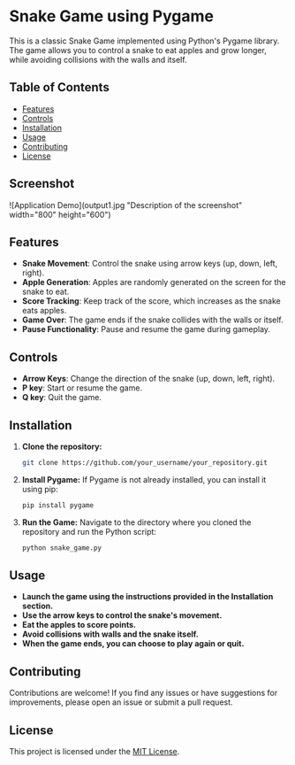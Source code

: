# Snake Game using Pygame

This is a classic Snake Game implemented using Python's Pygame library. The game allows you to control a snake to eat apples and grow longer, while avoiding collisions with the walls and itself.

## Table of Contents

- [Features](#features)
- [Controls](#controls)
- [Installation](#installation)
- [Usage](#usage)
- [Contributing](#contributing)
- [License](#license)

## Screenshot

![Application Demo](output1.jpg "Description of the screenshot" width="800" height="600")

## Features

- **Snake Movement**: Control the snake using arrow keys (up, down, left, right).
- **Apple Generation**: Apples are randomly generated on the screen for the snake to eat.
- **Score Tracking**: Keep track of the score, which increases as the snake eats apples.
- **Game Over**: The game ends if the snake collides with the walls or itself.
- **Pause Functionality**: Pause and resume the game during gameplay.

## Controls

- **Arrow Keys**: Change the direction of the snake (up, down, left, right).
- **P key**: Start or resume the game.
- **Q key**: Quit the game.

## Installation

1. **Clone the repository:**

   ```bash
   git clone https://github.com/your_username/your_repository.git

2. **Install Pygame:**
   If Pygame is not already installed, you can install it using pip:
   ```bash
   pip install pygame

3. **Run the Game:**
   Navigate to the directory where you cloned the repository and run the Python script:
   ```bash
   python snake_game.py

## Usage

- **Launch the game using the instructions provided in the Installation section.**
- **Use the arrow keys to control the snake's movement.**
- **Eat the apples to score points.**
- **Avoid collisions with walls and the snake itself.**
- **When the game ends, you can choose to play again or quit.**

## Contributing

Contributions are welcome! If you find any issues or have suggestions for improvements, please open an issue or submit a pull request.

## License

This project is licensed under the [MIT License](LICENSE).


